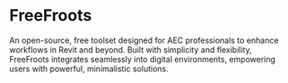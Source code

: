 # FreeFroots
An open-source, free toolset designed for AEC professionals to enhance workflows in Revit and beyond. Built with simplicity and flexibility, FreeFroots integrates seamlessly into digital environments, empowering users with powerful, minimalistic solutions.

